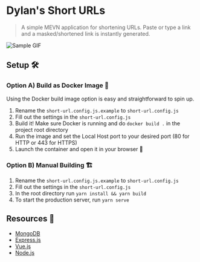 # Dylan's Short URLs

> A simple MEVN application for shortening URLs. Paste or type a link and a masked/shortened link is instantly generated.

![Sample GIF](https://i.imgur.com/sjHPy0Q.gif)

## Setup 🛠

### Option A) Build as Docker Image 🐳

Using the Docker build image option is easy and straightforward to spin up.

1. Rename the `short-url.config.js.example` to `short-url.config.js`
2. Fill out the settings in the `short-url.config.js`
3. Build it! Make sure Docker is running and do `docker build .` in the project root directory
4. Run the image and set the Local Host port to your desired port (80 for HTTP or 443 for HTTPS)
5. Launch the container and open it in your browser 🚀

### Option B) Manual Building 🏗

1. Rename the `short-url.config.js.example` to `short-url.config.js`
2. Fill out the settings in the `short-url.config.js`
3. In the root directory run `yarn install && yarn build`
4. To start the production server, run `yarn serve`

## Resources 🍃

- [MongoDB](https://www.mongodb.com/)
- [Express.js](https://expressjs.com/)
- [Vue.js](https://vuejs.org/)
- [Node.js](https://nodejs.org/)
